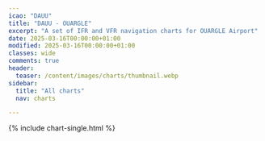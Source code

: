 ```yaml
---
icao: "DAUU"
title: "DAUU - OUARGLE"
excerpt: "A set of IFR and VFR navigation charts for OUARGLE Airport"
date: 2025-03-16T00:00:00+01:00
modified: 2025-03-16T00:00:00+01:00
classes: wide
comments: true
header:
  teaser: /content/images/charts/thumbnail.webp
sidebar:
  title: "All charts"
  nav: charts

---
```


{% include chart-single.html %}